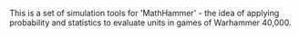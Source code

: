 This is a set of simulation tools for 'MathHammer' - the idea of applying probability and statistics to evaluate
units in games of Warhammer 40,000.

